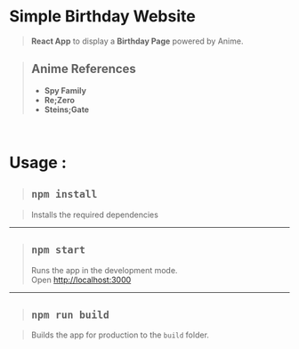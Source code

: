 # Simple Birthday Website

> **React App** to display a **Birthday Page** powered by Anime.

> <h2>Anime References</h2>
> <ul>
> <li><strong>Spy Family</li>
> <li>Re;Zero</li>
> <li>Steins;Gate</strong></li>
> </ul>

<br>

# Usage :

> ## `npm install`

> Installs the required dependencies

<hr>

> ## `npm start`
>
> Runs the app in the development mode.<br>
> Open [http://localhost:3000](http://localhost:3000)

<hr>

> ## `npm run build`

> Builds the app for production to the `build` folder.<br>
